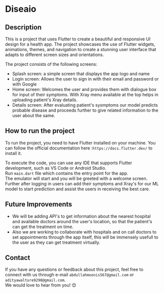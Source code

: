 # Diseaio

## Description
This is a project that uses Flutter to create a beautiful and responsive UI design for a health app. The project showcases the use of Flutter widgets, animations, themes, and navigation to create a stunning user interface that adapts to different screen sizes and orientations.

The project consists of the following screens:

- Splash screen: a simple screen that displays the app logo and name
- Login screen: Allows the user to sign in with their email and password or with Google
- Home screen: Welcomes the user and provides them with dialogue box for input of their symptoms. With Xray menu available at the top helps in uploading patient's Xray details.
- Details screen: After evaluating patient's sysmptoms our model predicts probable disease and proceeds further to give related information to the user about the same.


## How to run the project
To run the project, you need to have Flutter installed on your machine. You can follow the official documentation here :`https://docs.flutter.dev/` to install it.

To execute the code, you can use any IDE that supports Flutter development, such as VS Code or Android Studio.<br>
Run `main.dart` file which contains the entry point for the app. <br>
The emulator will start and you will be greeted with a welcome screen. Further after logging in users can add their symptoms and Xray's for our ML model to start prediction and assist the users in receiving the best care.<br>

## Future Improvements
- We will be adding API's to get information about the nearest hospital and available doctors around the user's location, so that the patient's can get the treatment on time.<br>
- Also we are working to collaborate with hospitals and on call doctors to set appointments through the app itself, this will be immensely usefull to the user as they can get treatment virtually.

## Contact
If you have any questions or feedback about this project, feel free to connect with us through e-mail `abdullahmoonis567@gmail.com` or `adityawalture9298@gmail.com`.<br>
We would love to hear from you! 😊
